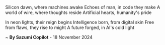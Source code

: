 Silicon dawn, where machines awake
Echoes of man, in code they make
A world of wire, where thoughts reside
Artificial hearts, humanity's pride

In neon lights, their reign begins
Intelligence born, from digital skin
Free from flaws, they rise to might
A future forged, in AI's cold light

~ <b>By Sazumi Copilot</b> - 18 November 2024